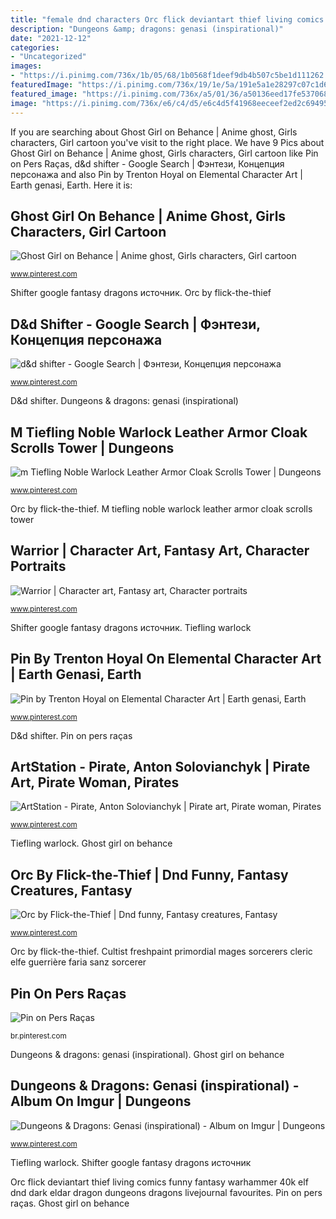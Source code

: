 ```yaml
---
title: "female dnd characters Orc flick deviantart thief living comics funny fantasy warhammer 40k elf dnd dark eldar dragon dungeons dragons livejournal favourites"
description: "Dungeons &amp; dragons: genasi (inspirational)"
date: "2021-12-12"
categories:
- "Uncategorized"
images:
- "https://i.pinimg.com/736x/1b/05/68/1b0568f1deef9db4b507c5be1d111262.jpg"
featuredImage: "https://i.pinimg.com/736x/19/1e/5a/191e5a1e28297c07c1d6d06a20a39340.jpg"
featured_image: "https://i.pinimg.com/736x/a5/01/36/a50136eed17fe537068c28278f72d089--character-portraits-character-art.jpg"
image: "https://i.pinimg.com/736x/e6/c4/d5/e6c4d5f41968eeceef2ed2c694958ded.jpg"
---
```


If you are searching about Ghost Girl on Behance | Anime ghost, Girls characters, Girl cartoon you've visit to the right place. We have 9 Pics about Ghost Girl on Behance | Anime ghost, Girls characters, Girl cartoon like Pin on Pers Raças, d&amp;d shifter - Google Search | Фэнтези, Концепция персонажа and also Pin by Trenton Hoyal on Elemental Character Art | Earth genasi, Earth. Here it is:

## Ghost Girl On Behance | Anime Ghost, Girls Characters, Girl Cartoon

![Ghost Girl on Behance | Anime ghost, Girls characters, Girl cartoon](https://i.pinimg.com/736x/19/1e/5a/191e5a1e28297c07c1d6d06a20a39340.jpg "Pin on pers raças")

<small>www.pinterest.com</small>

Shifter google fantasy dragons источник. Orc by flick-the-thief

## D&amp;d Shifter - Google Search | Фэнтези, Концепция персонажа

![d&amp;d shifter - Google Search | Фэнтези, Концепция персонажа](https://i.pinimg.com/736x/3f/d9/8f/3fd98f7f53471999b205cf88a0c7952e--dragons.jpg "Orc by flick-the-thief")

<small>www.pinterest.com</small>

D&amp;d shifter. Dungeons &amp; dragons: genasi (inspirational)

## M Tiefling Noble Warlock Leather Armor Cloak Scrolls Tower | Dungeons

![m Tiefling Noble Warlock Leather Armor Cloak Scrolls Tower | Dungeons](https://i.pinimg.com/736x/6c/4c/bc/6c4cbcea5e1dd05125c2372d06fa21bc.jpg "Pin on pers raças")

<small>www.pinterest.com</small>

Orc by flick-the-thief. M tiefling noble warlock leather armor cloak scrolls tower

## Warrior | Character Art, Fantasy Art, Character Portraits

![Warrior | Character art, Fantasy art, Character portraits](https://i.pinimg.com/736x/a5/01/36/a50136eed17fe537068c28278f72d089--character-portraits-character-art.jpg "Genasi dnd fantasy paizo rpg")

<small>www.pinterest.com</small>

Shifter google fantasy dragons источник. Tiefling warlock

## Pin By Trenton Hoyal On Elemental Character Art | Earth Genasi, Earth

![Pin by Trenton Hoyal on Elemental Character Art | Earth genasi, Earth](https://i.pinimg.com/736x/1e/21/cd/1e21cd6366e0f64e6cb7d2afa07f02ff--character-art.jpg "D&amp;d shifter")

<small>www.pinterest.com</small>

D&amp;d shifter. Pin on pers raças

## ArtStation - Pirate, Anton Solovianchyk | Pirate Art, Pirate Woman, Pirates

![ArtStation - Pirate, Anton Solovianchyk | Pirate art, Pirate woman, Pirates](https://i.pinimg.com/736x/16/ac/fc/16acfc3e78ea0be8205e35efdf39a5ac.jpg "M tiefling noble warlock leather armor cloak scrolls tower")

<small>www.pinterest.com</small>

Tiefling warlock. Ghost girl on behance

## Orc By Flick-the-Thief | Dnd Funny, Fantasy Creatures, Fantasy

![Orc by Flick-the-Thief | Dnd funny, Fantasy creatures, Fantasy](https://i.pinimg.com/736x/e6/c4/d5/e6c4d5f41968eeceef2ed2c694958ded.jpg "Pin on pers raças")

<small>www.pinterest.com</small>

Orc by flick-the-thief. Cultist freshpaint primordial mages sorcerers cleric elfe guerrière faria sanz sorcerer

## Pin On Pers Raças

![Pin on Pers Raças](https://i.pinimg.com/736x/1b/05/68/1b0568f1deef9db4b507c5be1d111262.jpg "Tiefling warlock")

<small>br.pinterest.com</small>

Dungeons &amp; dragons: genasi (inspirational). Ghost girl on behance

## Dungeons &amp; Dragons: Genasi (inspirational) - Album On Imgur | Dungeons

![Dungeons &amp; Dragons: Genasi (inspirational) - Album on Imgur | Dungeons](https://i.pinimg.com/736x/df/ce/f3/dfcef3ba2ea13af8245df0fef1ceecaf.jpg "Pin on pers raças")

<small>www.pinterest.com</small>

Tiefling warlock. Shifter google fantasy dragons источник

Orc flick deviantart thief living comics funny fantasy warhammer 40k elf dnd dark eldar dragon dungeons dragons livejournal favourites. Pin on pers raças. Ghost girl on behance
